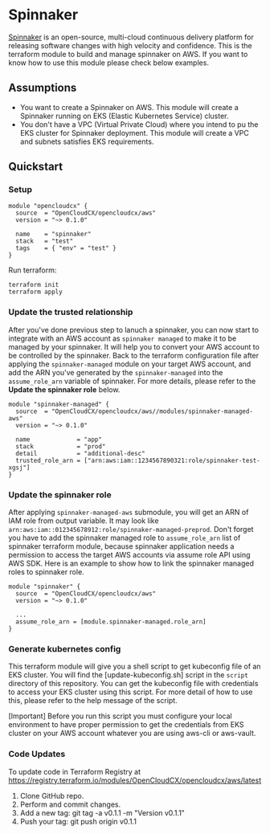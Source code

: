 # Spinnaker
[Spinnaker](https://spinnaker.io/) is an open-source, multi-cloud continuous delivery platform for releasing software changes with high velocity and confidence. This is the terraform module to build and manage spinnaker on AWS. If you want to know how to use this module please check below examples.

## Assumptions
* You want to create a Spinnaker on AWS. This module will create a Spinnaker running on EKS (Elastic Kubernetes Service) cluster.
* You don't have a VPC (Virtual Private Cloud) where you intend to pu the EKS cluster for Spinnaker deployment. This module will create a VPC and subnets satisfies EKS requirements.


## Quickstart
### Setup
```hcl
module "opencloudcx" {
  source  = "OpenCloudCX/opencloudcx/aws"
  version = "~> 0.1.0"

  name    = "spinnaker"
  stack   = "test"
  tags    = { "env" = "test" }
}
```
Run terraform:
```
terraform init
terraform apply
```
### Update the trusted relationship
After you've done previous step to lanuch a spinnaker, you can now start to integrate with an AWS account as `spinnaker managed` to make it to be managed by your spinnaker. It will help you to convert your AWS account to be controlled by the spinnaker. Back to the terraform configuration file after applying the `spinnaker-managed` module on your target AWS account, and add the ARN you've generated by the `spinnaker-managed` into the `assume_role_arn` variable of spinnaker. For more details, please refer to the **Update the spinnaker role** below.
```hcl
module "spinnaker-managed" {
  source  = "OpenCloudCX/opencloudcx/aws//modules/spinnaker-managed-aws"
  version = "~> 0.1.0"

  name             = "app"
  stack            = "prod"
  detail           = "additional-desc"
  trusted_role_arn = ["arn:aws:iam::1234567890321:role/spinnaker-test-xgsj"]
}
```

### Update the spinnaker role
After applying `spinnaker-managed-aws` submodule, you will get an ARN of IAM role from output variable. It may look like `arn:aws:iam::012345678912:role/spinnaker-managed-preprod`. Don't forget you have to add the spinnaker managed role to `assume_role_arn` list of spinnaker terraform module, because spinnaker application needs a permission to access the target AWS accounts via assume role API using AWS SDK. Here is an example to show how to link the spinnaker managed roles to spinnaker role.
```hcl
module "spinnaker" {
  source  = "OpenCloudCX/opencloudcx/aws"
  version = "~> 0.1.0"

  ...
  assume_role_arn = [module.spinnaker-managed.role_arn]
}
```

### Generate kubernetes config
This terraform module will give you a shell script to get kubeconfig file of an EKS cluster. You will find the [update-kubeconfig.sh] script in the `script` directory of this repository. You can get the kubeconfig file with credentials to access your EKS cluster using this script. For more detail of how to use this, please refer to the help message of the script.

[Important] Before you run this script you must configure your local environment to have proper permission to get the credentials from EKS cluster on your AWS account whatever you are using aws-cli or aws-vault.

### Code Updates
To update code in Terraform Registry at https://registry.terraform.io/modules/OpenCloudCX/opencloudcx/aws/latest
1. Clone GitHub repo.
2. Perform and commit changes.
3. Add a new tag: git tag -a v0.1.1 -m "Version v0.1.1"
4. Push your tag: git push origin v0.1.1

